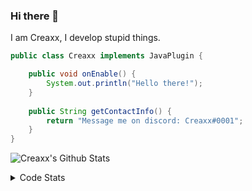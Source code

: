 ### Hi there 👋

I am Creaxx, I develop stupid things. 

```java
public class Creaxx implements JavaPlugin {

    public void onEnable() {
        System.out.println("Hello there!");
    }
    
    public String getContactInfo() {
        return "Message me on discord: Creaxx#0001";
    }
}
```

![Creaxx's Github Stats](https://github-readme-stats.vercel.app/api?username=CreaxxOG&show_icons=true&theme=dark&count_private=true)

<details>
  <summary>Code Stats</summary>

<!--START_SECTION:waka-->
![Code Time](http://img.shields.io/badge/Code%20Time-1%2C092%20hrs%2044%20mins-blue)

![Lines of code](https://img.shields.io/badge/From%20Hello%20World%20I%27ve%20Written-169%20lines%20of%20code-blue)

**🐱 My GitHub Data** 

> 🏆 396 Contributions in the Year 2023
 > 
> 📦 66.2 kB Used in GitHub's Storage 
 > 
> 🚫 Not Opted to Hire
 > 
> 📜 4 Public Repositories 
 > 
> 🔑 2 Private Repositories  
 > 
**I'm an Early 🐤** 

```text
🌞 Morning    81 commits     ██░░░░░░░░░░░░░░░░░░░░░░░   8.27% 
🌆 Daytime    470 commits    ████████████░░░░░░░░░░░░░   48.01% 
🌃 Evening    410 commits    ██████████░░░░░░░░░░░░░░░   41.88% 
🌙 Night      18 commits     ░░░░░░░░░░░░░░░░░░░░░░░░░   1.84%

```
📅 **I'm Most Productive on Saturday** 

```text
Monday       91 commits     ██░░░░░░░░░░░░░░░░░░░░░░░   9.3% 
Tuesday      164 commits    ████░░░░░░░░░░░░░░░░░░░░░   16.75% 
Wednesday    116 commits    ███░░░░░░░░░░░░░░░░░░░░░░   11.85% 
Thursday     113 commits    ███░░░░░░░░░░░░░░░░░░░░░░   11.54% 
Friday       104 commits    ██░░░░░░░░░░░░░░░░░░░░░░░   10.62% 
Saturday     249 commits    ██████░░░░░░░░░░░░░░░░░░░   25.43% 
Sunday       142 commits    ███░░░░░░░░░░░░░░░░░░░░░░   14.5%

```


📊 **This Week I Spent My Time On** 

```text
💬 Programming Languages: 
Java                     5 mins              ██████████████████████░░░   87.94% 
XML                      0 secs              ███░░░░░░░░░░░░░░░░░░░░░░   12.06%

🔥 Editors: 
IntelliJ                 6 mins              █████████████████████████   100.0%

```

**I Mostly Code in Java** 

```text
Java                     14 repos            ████████████████░░░░░░░░░   63.64% 
Kotlin                   7 repos             ████████░░░░░░░░░░░░░░░░░   31.82% 
EJS                      1 repo              █░░░░░░░░░░░░░░░░░░░░░░░░   4.55%

```



 Last Updated on 04/02/2023 18:23:29 UTC
<!--END_SECTION:waka-->
</details>
